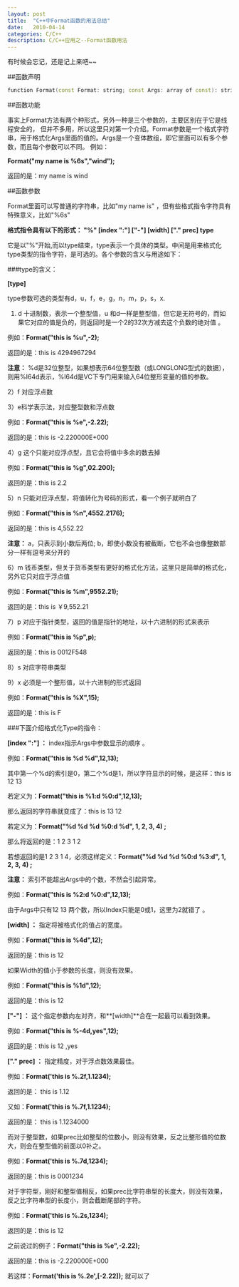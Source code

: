 ```yaml
---
layout: post
title:  "C++中Format函数的用法总结"
date:   2010-04-14
categories: C/C++
description: C/C++应用之--Format函数用法
---
```


有时候会忘记，还是记上来吧~~

##函数声明

```c++
function Format(const Format: string; const Args: array of const): string; overload;
```

##函数功能

事实上Format方法有两个种形式，另外一种是三个参数的，主要区别在于它是线程安全的， 但并不多用，所以这里只对第一个介绍。Format参数是一个格式字符串，用于格式化Args里面的值的。Args是一个变体数组，即它里面可以有多个参数，而且每个参数可以不同。 例如：

**Format("my name is %6s","wind");**

返回的是：my name is wind

##函数参数

Format里面可以写普通的字符串，比如"my name is" ，但有些格式指令字符具有特殊意义，比如"%6s"

**格式指令具有以下的形式： "%" [index ":"] ["-"] [width] ["." prec] type**

它是以"%"开始,而以type结束，type表示一个具体的类型。中间是用来格式化type类型的指令字符，是可选的。各个参数的含义与用途如下：

###type的含义：

**[type]**

type参数可选的类型有d，u，f，e，g，n，m，p，s，x.

1) d 十进制数，表示一个整型值，u 和d一样是整型值，但它是无符号的，而如果它对应的值是负的，则返回时是一个2的32次方减去这个负数的绝对值 。

例如：**Format("this is %u",-2);**

返回的是：this is 4294967294

**注意：** %d是32位整型，如果想表示64位整型数（或LONGLONG型式的数据），则用%I64d表示，%I64d是VC下专门用来输入64位整形变量的值的参数。

2）f 对应浮点数

3）e科学表示法，对应整型数和浮点数

例如：**Format("this is %e",-2.22);**

返回的是：this is -2.220000E+000

4）g 这个只能对应浮点型，且它会将值中多余的数去掉

例如：**Format("this is %g",02.200);**

返回的是：this is 2.2

5）n 只能对应浮点型，将值转化为号码的形式，看一个例子就明白了

例如：**Format("this is %n",4552.2176);**

返回的是：this is 4,552.22

**注意：** a，只表示到小数后两位; b，即使小数没有被截断，它也不会也像整数部分一样有逗号来分开的

6）m 钱币类型，但关于货币类型有更好的格式化方法，这里只是简单的格式化，另外它只对应于浮点值

例如：**Format("this is %m",9552.21);**

返回的是：this is ￥9,552.21

7）p 对应于指针类型，返回的值是指针的地址，以十六进制的形式来表示

例如：**Format("this is %p",p);**

返回的是：this is 0012F548

8）s 对应字符串类型

9）x 必须是一个整形值，以十六进制的形式返回

例如：**Format("this is %X",15);**

返回的是：this is F

###下面介绍格式化Type的指令：

**[index ":"] ：** index指示Args中参数显示的顺序 。

例如：**Format("this is %d %d",12,13);**

其中第一个%d的索引是0，第二个%d是1，所以字符显示的时候，是这样：this is 12 13

若定义为：**Format("this is %1:d %0:d",12,13);**

那么返回的字符串就变成了：this is 13 12

若定义为：**Format("%d %d %d %0:d %d", 1, 2, 3, 4) ;**

那么将返回的是：1 2 3 1 2

若想返回的是1 2 3 1 4，必须这样定义：**Format("%d %d %d %0:d %3:d", 1, 2, 3, 4) ;**

**注意：** 索引不能超出Args中的个数，不然会引起异常。

例如：**Format("this is %2:d %0:d",12,13);**

由于Args中只有12 13 两个数，所以Index只能是0或1，这里为2就错了 。

**[width] ：** 指定将被格式化的值占的宽度。

例如：**Format("this is %4d",12);**

返回的是：this is 12

如果Width的值小于参数的长度，则没有效果。

例如：**Format("this is %1d",12);**

返回的是：this is 12

**["-"] ：** 这个指定参数向左对齐，和**[width]**合在一起最可以看到效果。

例如：**Format("this is %-4d,yes",12);**

返回的是：this is 12 ,yes

**["." prec] ：** 指定精度，对于浮点数效果最佳。

例如：**Format('this is %.2f,1.1234);**

返回的是： this is 1.12

又如：**Format('this is %.7f,1.1234);**

返回的是： this is 1.1234000

而对于整型数，如果prec比如整型的位数小，则没有效果，反之比整形值的位数大，则会在整型值的前面以0补之。

例如：**Format('this is %.7d,1234);**

返回的是：this is 0001234

对于字符型，刚好和整型值相反，如果prec比字符串型的长度大，则没有效果，反之比字符串型的长度小，则会截断尾部的字符。

例如：**Format('this is %.2s,1234);**

返回的是：this is 12

之前说过的例子：**Format("this is %e",-2.22);**

返回的是：this is -2.220000E+000

若这样：**Format('this is %.2e',[-2.22]);** 就可以了
